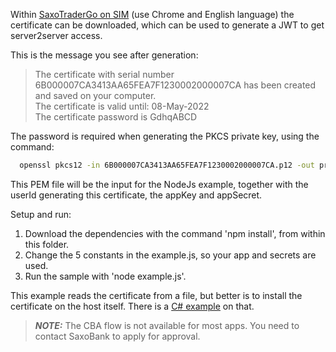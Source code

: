 Within [SaxoTraderGo on SIM](https://www.saxotrader.com/sim/d/myAccount) (use Chrome and English language) the certificate can be downloaded, which can be used to generate a JWT to get server2server access.

This is the message you see after generation:
> The certificate with serial number 6B000007CA3413AA65FEA7F1230002000007CA has been created and saved on your computer.\
> The certificate is valid until: 08-May-2022\
> The certificate password is GdhqABCD

The password is required when generating the PKCS private key, using the command:

```cmd
  openssl pkcs12 -in 6B000007CA3413AA65FEA7F1230002000007CA.p12 -out private-key-with-cert.pem -clcerts -nodes -passin pass:GdhqABCD
```

This PEM file will be the input for the NodeJs example, together with the userId generating this certificate, the appKey and appSecret.

Setup and run:
1. Download the dependencies with the command 'npm install', from within this folder.
2. Change the 5 constants in the example.js, so your app and secrets are used.
3. Run the sample with 'node example.js'.

This example reads the certificate from a file, but better is to install the certificate on the host itself. There is a [C# example](https://github.com/SaxoBank/openapi-samples-csharp/tree/master/authentication/Authentication_Cba) on that.

> **_NOTE:_** The CBA flow is not available for most apps. You need to contact SaxoBank to apply for approval.
